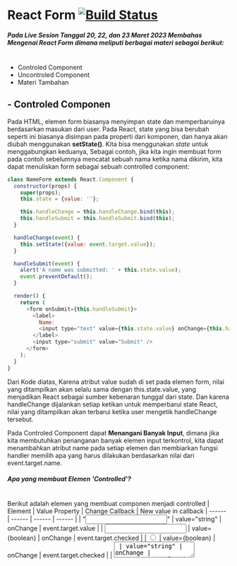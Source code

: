 # React Form [![Build Status](https://img.shields.io/badge/React-20232A?style=for-the-badge&logo=react&logoColor=61DAFB)](https://id.reactjs.org/docs/forms.html)
##### Pada Live Sesion Tanggal 20, 22, dan 23 Maret 2023 Membahas Mengenai **React Form** dimana meliputi berbagai materi sebagai berikut:
#




- Controled Component
- Uncontroled Component
- Materi Tambahan

## - Controled Componen
Pada HTML, elemen form biasanya menyimpan state dan memperbaruinya berdasarkan masukan dari user. Pada React, state yang bisa berubah seperti ini biasanya disimpan pada properti dari komponen, dan hanya akan diubah menggunakan **setState()**.
Kita bisa menggunakan *state* untuk menggabungkan keduanya, Sebagai contoh, jika kita ingin membuat form pada contoh sebelumnya mencatat sebuah nama ketika nama dikirim, kita dapat menuliskan form sebagai sebuah controlled component:

```javascript
class NameForm extends React.Component {
  constructor(props) {
    super(props);
    this.state = {value: ''};

    this.handleChange = this.handleChange.bind(this);
    this.handleSubmit = this.handleSubmit.bind(this);
  }

  handleChange(event) {
    this.setState({value: event.target.value});
  }

  handleSubmit(event) {
    alert('A name was submitted: ' + this.state.value);
    event.preventDefault();
  }

  render() {
    return (
      <form onSubmit={this.handleSubmit}>
        <label>
          Name:
          <input type="text" value={this.state.value} onChange={this.handleChange} />
        </label>
        <input type="submit" value="Submit" />
      </form>
    );
  }
}
```
Dari Kode diatas, Karena atribut value sudah di set pada elemen form, nilai yang ditampilkan akan selalu sama dengan this.state.value, yang menjadikan React sebagai sumber kebenaran tunggal dari state. Dan karena handleChange dijalankan setiap ketikan untuk memperbarui state React, nilai yang ditampilkan akan terbarui ketika user mengetik handleChange tersebut.

Pada Controled Component dapat **Menangani Banyak Input**, dimana jika kita membutuhkan penanganan banyak elemen input terkontrol, kita dapat menambahkan atribut name pada setiap elemen dan membiarkan fungsi handler memilih apa yang harus dilakukan berdasarkan nilai dari event.target.name.

##### Apa yang membuat Elemen 'Controlled'?
#
Berikut adalah elemen yang membuat componen menjadi controlled
| Element | Value Property | Change Callback | New value in callback
| ------ | ------ | ------ | ------ |
| "<input type="text"/>" | value="string" | onChange | event.target.value |
| <input type="chechbox"/> | value={boolean} | onChange | event.target.checked |
| <input type="radio"/> | value={boolean} | onChange | event.target.checked |
| <textarea /> | value="string" | onChange | event.target.value |
| <select /> | value="option value" | onChange | event.target.value |

## - Uncontroled Component
Uncontroled Component adalah sebuah alternatif untuk kita menggunakan controled component dalam sebuah form, dimana data form akan ditangani oleh DOM-nya sendiri. kita bisa menggunakan *ref* untuk mendapatkan nilai form dari DOM.

##### contoh code yang menerima Uncontroled Component:
#
```javascript
class NameForm extends React.Component {
  constructor(props) {
    super(props);
    this.handleSubmit = this.handleSubmit.bind(this);
    this.input = React.createRef();
  }

  handleSubmit(event) {
    alert('Sebuah nama telah dikirim: ' + this.input.current.value);
    event.preventDefault();
  }

  render() {
    return (
      <form onSubmit={this.handleSubmit}>
        <label>
          Nama:
          <input type="text" ref={this.input} />
        </label>
        <input type="submit" value="Kirim" />
      </form>
    );
  }
}
```
Dari kode di atas, karena uncontrolled component menyimpan sumber kebenaran dalam DOM, terkadang lebih mudah untuk mengintegrasikan kode React dan non-React jika menggunakan uncontrolled component. Bisa dikatakan ini menjadi solusi untuk pengerjaan cepat tetapi tidak rapi.

## - Materi Tambahan
Memberikan validasi lebih baik menggunakan library Formik yup, atau jika ingin eksplorasi lebih dalam bisa menggunakan Zod. 
Zod bisa digunakan validasi seperti yup, namun Zod ini sudah terintegrasi. Jika membuat form yang terdapat validasi yang banyak kita bisa menggunakan Yup ataupun Zod karena validasinya sudah terintegrasi.
##### Contoh Penerapan Code Formik Yup
```javascript
// Render Prop
import React from 'react';
import { Formik, Form, Field, ErrorMessage } from 'formik';

const Basic = () => (
  <div>
    <h1>Any place in your app!</h1>
    <Formik
      initialValues={{ email: '', password: '' }}
      validate={values => {
        const errors = {};
        if (!values.email) {
          errors.email = 'Required';
        } else if (
          !/^[A-Z0-9._%+-]+@[A-Z0-9.-]+\.[A-Z]{2,}$/i.test(values.email)
        ) {
          errors.email = 'Invalid email address';
        }
        return errors;
      }}
      onSubmit={(values, { setSubmitting }) => {
        setTimeout(() => {
          alert(JSON.stringify(values, null, 2));
          setSubmitting(false);
        }, 400);
      }}
    >
      {({ isSubmitting }) => (
        <Form>
          <Field type="email" name="email" />
          <ErrorMessage name="email" component="div" />
          <Field type="password" name="password" />
          <ErrorMessage name="password" component="div" />
          <button type="submit" disabled={isSubmitting}>
            Submit
          </button>
        </Form>
      )}
    </Formik>
  </div>
);

export default Basic;
```
Di atas bisa kita lihar, validasi dilakukan manual. Jangan ragu untuk menulis validasi sendiri atau menggunakan library Biasanya menggunakan Yup untuk validasi skema objek. Yup memiliki API yang sangat mirip dengan Joi / React PropTypes tetapi cukup kecil untuk browser dan cukup cepat untuk penggunaan runtime. 